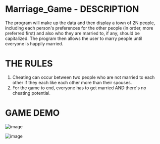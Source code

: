 # Marriage_Game - DESCRIPTION 
The program will make up the data and then display a town of 2N people, including each
person's preferences for the other people (in order, more preferred first) and also who they are
married to, if any, should be capitalized. The program then allows the user to marry people until everyone is happily married.

# THE RULES
1. Cheating can occur between two people who are not married to each other if they each like
each other more than their spouses.
2. For the game to end, everyone has to get married AND there's no cheating potential. 

# GAME DEMO
![image](https://github.com/lenduong/Marriage_Game/assets/141017307/549c4bea-0a7c-40a8-a35b-1d031a9b6c2a)

![image](https://github.com/lenduong/Marriage_Game/assets/141017307/76937add-dc52-4d70-b8db-7cdf087cd19e)
